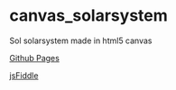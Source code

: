 # canvas_solarsystem
Sol solarsystem made in html5 canvas

<a href="http://amodar.github.io/canvas_solarsystem/" target="_blank">Github Pages</a>

<a href="http://jsfiddle.net/Amodari/ajcmhyx0/" target="_blank">jsFiddle</a>
